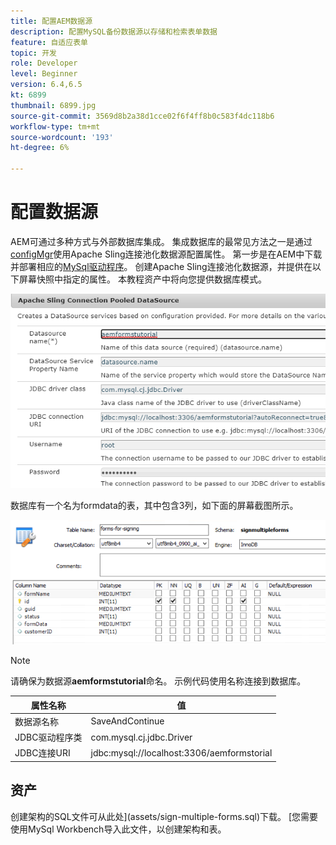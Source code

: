 ```yaml
---
title: 配置AEM数据源
description: 配置MySQL备份数据源以存储和检索表单数据
feature: 自适应表单
topic: 开发
role: Developer
level: Beginner
version: 6.4,6.5
kt: 6899
thumbnail: 6899.jpg
source-git-commit: 3569d8b2a38d1cce02f6f4ff8b0c583f4dc118b6
workflow-type: tm+mt
source-wordcount: '193'
ht-degree: 6%

---
```


# 配置数据源

AEM可通过多种方式与外部数据库集成。 集成数据库的最常见方法之一是通过[configMgr](http://localhost:4502/system/console/configMgr)使用Apache Sling连接池化数据源配置属性。
第一步是在AEM中下载并部署相应的[MySql驱动程序](https://mvnrepository.com/artifact/mysql/mysql-connector-java)。
创建Apache Sling连接池化数据源，并提供在以下屏幕快照中指定的属性。 本教程资产中将向您提供数据库模式。

![数据源](assets/data-source.PNG)

数据库有一个名为formdata的表，其中包含3列，如下面的屏幕截图所示。

![数据库](assets/data-base.PNG)


>[!NOTE]
>请确保为数据源&#x200B;**aemformstutorial**&#x200B;命名。 示例代码使用名称连接到数据库。

| 属性名称 | 值 |
| ------------------------|--------------------------------------- |
| 数据源名称 | SaveAndContinue |
| JDBC驱动程序类 | com.mysql.cj.jdbc.Driver |
| JDBC连接URI | jdbc:mysql://localhost:3306/aemformstorial |

## 资产

创建架构的SQL文件可从此处](assets/sign-multiple-forms.sql)下载。 [您需要使用MySql Workbench导入此文件，以创建架构和表。
